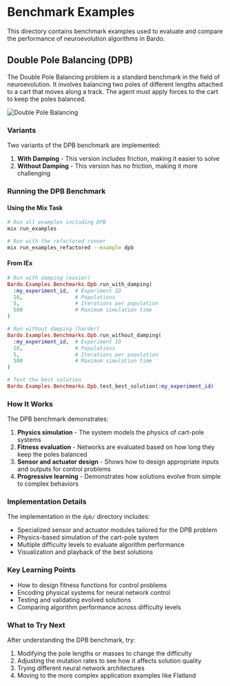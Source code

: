 # Benchmark Examples

This directory contains benchmark examples used to evaluate and compare the performance of neuroevolution algorithms in Bardo.

## Double Pole Balancing (DPB)

The Double Pole Balancing problem is a standard benchmark in the field of neuroevolution. It involves balancing two poles of different lengths attached to a cart that moves along a track. The agent must apply forces to the cart to keep the poles balanced.

![Double Pole Balancing](https://upload.wikimedia.org/wikipedia/commons/thumb/c/c9/Cart-pole_system.svg/400px-Cart-pole_system.svg.png)

### Variants

Two variants of the DPB benchmark are implemented:

1. **With Damping** - This version includes friction, making it easier to solve
2. **Without Damping** - This version has no friction, making it more challenging

### Running the DPB Benchmark

#### Using the Mix Task

```bash
# Run all examples including DPB
mix run_examples

# Run with the refactored runner
mix run_examples_refactored --example dpb
```

#### From IEx

```elixir
# Run with damping (easier)
Bardo.Examples.Benchmarks.Dpb.run_with_damping(
  :my_experiment_id,  # Experiment ID
  10,                 # Populations
  5,                  # Iterations per population
  500                 # Maximum simulation time
)

# Run without damping (harder)
Bardo.Examples.Benchmarks.Dpb.run_without_damping(
  :my_experiment_id,  # Experiment ID
  10,                 # Populations
  5,                  # Iterations per population
  500                 # Maximum simulation time
)

# Test the best solution
Bardo.Examples.Benchmarks.Dpb.test_best_solution(:my_experiment_id)
```

### How It Works

The DPB benchmark demonstrates:

1. **Physics simulation** - The system models the physics of cart-pole systems
2. **Fitness evaluation** - Networks are evaluated based on how long they keep the poles balanced
3. **Sensor and actuator design** - Shows how to design appropriate inputs and outputs for control problems
4. **Progressive learning** - Demonstrates how solutions evolve from simple to complex behaviors

### Implementation Details

The implementation in the `dpb/` directory includes:

- Specialized sensor and actuator modules tailored for the DPB problem
- Physics-based simulation of the cart-pole system
- Multiple difficulty levels to evaluate algorithm performance
- Visualization and playback of the best solutions

### Key Learning Points

- How to design fitness functions for control problems
- Encoding physical systems for neural network control
- Testing and validating evolved solutions
- Comparing algorithm performance across difficulty levels

### What to Try Next

After understanding the DPB benchmark, try:

1. Modifying the pole lengths or masses to change the difficulty
2. Adjusting the mutation rates to see how it affects solution quality
3. Trying different neural network architectures
4. Moving to the more complex application examples like Flatland